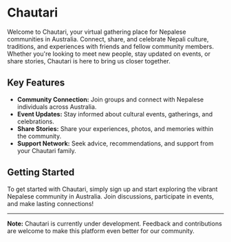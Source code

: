 # Chautari

Welcome to Chautari, your virtual gathering place for Nepalese communities in Australia. Connect, share, and celebrate Nepali culture, traditions, and experiences with friends and fellow community members. Whether you're looking to meet new people, stay updated on events, or share stories, Chautari is here to bring us closer together.

## Key Features

- **Community Connection:** Join groups and connect with Nepalese individuals across Australia.
- **Event Updates:** Stay informed about cultural events, gatherings, and celebrations.
- **Share Stories:** Share your experiences, photos, and memories within the community.
- **Support Network:** Seek advice, recommendations, and support from your Chautari family.

## Getting Started

To get started with Chautari, simply sign up and start exploring the vibrant Nepalese community in Australia. Join discussions, participate in events, and make lasting connections!

---

**Note:** Chautari is currently under development. Feedback and contributions are welcome to make this platform even better for our community.

